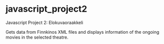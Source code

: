 # javascript_project2
Javascript Project 2: Elokuvaoraakkeli

Gets data from Finnkinos XML files and displays information of the ongoing movies in the selected theatre.
